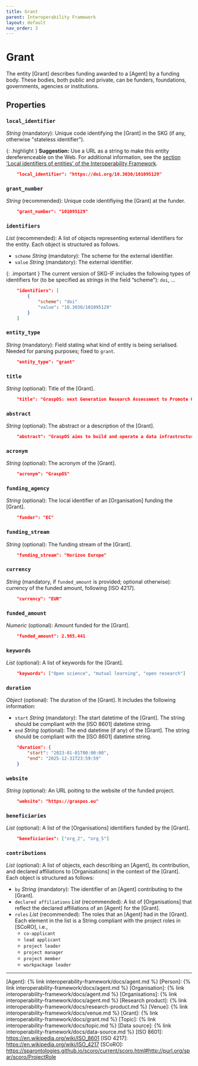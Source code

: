 ```yaml
---
title: Grant
parent: Interoperability Framework
layout: default
nav_order: 3
---
```


# Grant

The entity [Grant] describes funding awarded to a [Agent] by a funding body. 
These bodies, both public and private, can be funders, foundations, governments, agencies or institutions.


## Properties

### `local_identifier`
*String* (mandatory): Unique code identifying the [Grant] in the SKG (if any, otherwise "stateless identifier").

{: .highlight }
**Suggestion:** Use a URL as a string to make this entity dereferenceable on the Web. For additional information, see the [section 'Local identifiers of entities' of the Interoperability Framework](/interoperability-framework/#local-identifiers-of-entities).

```json
    "local_identifier": "https://doi.org/10.3030/101095129"
```


### `grant_number`
*String* (recommended): Unique code identifiying the [Grant] at the funder.
 
```json
    "grant_number": "101095129"
```

### `identifiers`
*List* (recommended):  A list of objects representing external identifiers for the entity. Each object is structured as follows.

- `scheme` *String* (mandatory): The scheme for the external identifier.
- `value` *String* (mandatory): The external identifier.

{: .important }
The current version of SKG-IF includes the following types of identifiers for (to be specified as strings in the field “scheme”): `doi`, ...

```json
    "identifiers": [
        {
            "scheme": "doi"
            "value": "10.3030/101095129"
        }
    ]
```

### `entity_type`
*String* (mandatory): Field stating what kind of entity is being serialised. Needed for parsing purposes; fixed to `grant`.

```json
    "entity_type": "grant"
```

### `title`
*String* (optional): Title of the [Grant].
 
```json
    "title": "GraspOS: next Generation Research Assessment to Promote Open Science"
```

### `abstract`
*String* (optional): The abstract or a description of the [Grant].
 
```json
    "abstract": "GraspOS aims to build and operate a data infrastructure to support the policy reforms and pave the way towards a responsible research assessment system that embeds OS practices and accelerates its adoption in Europe. GraspOS will focus on extending the EOSC ecosystem with tools and services that will facilitate monitoring the use and uptake of various types of research services and outputs (publications, datasets, software) and will catalyse the implementation of policy-level rewards to foster OS practices. These tools and services will build upon multiple sources of metric data (e.g. OpenCitations, Scholexplorer) including capabilities offered by the EOSC Core, that will be federated in the context of the project, and will take into consideration both contemporary guidelines for Responsible Research Assessment (RRA), like those provided by initiatives like DORA and the Leiden Manifesto, and the suggestions from a diversity of relevant stakeholders. GraspOS will also incorporate piloting activities to co-design, showcase, validate, and evaluate GraspOS’s key results considering domain-specific aspects and different levels of OS-aware RRA, such as the researcher (individual/group), institution, and national level."
```

### `acronym`
*String* (optional): The acronym of the [Grant].
 
```json
    "acronym": "GraspOS"
```

### `funding_agency`
*String* (optional): The local identifier of an [Organisation] funding the [Grant].

```json
    "funder": "EC"
```

### `funding_stream`
*String* (optional): The funding stream of the [Grant].

```json
    "funding_stream": "Horizon Europe"
```

### `currency`
*String* (mandatory, if `funded_amount` is provided; optional otherwise): currency of the funded amount, following [ISO 4217].

```json
    "currency": "EUR"
```

### `funded_amount`
*Numeric* (optional): Amount funded for the [Grant].

```json
    "funded_amount": 2.985.441
```

### `keywords`
*List* (optional): A list of keywords for the [Grant].
 
```json
    "keywords": ["Open science", "mutual learning", "open research"]
```

### `duration`
*Object* (optional): The duration of the [Grant]. It includes the following information:
- `start` *String* (mandatory): The start datetime of the [Grant]. The string should be compliant with the [ISO 8601] datetime string.
- `end` *String* (optional): The end datetime (if any) of the [Grant]. The string should be compliant with the [ISO 8601] datetime string.

```json
    "duration": {
        "start": "2023-01-01T00:00:00",
        "end": "2025-12-31T23:59:59"
    }
```

### `website`
*String* (optional): An URL poiting to the website of the funded project.
 
```json
    "website": "https://graspos.eu"
```

### `beneficiaries`
*List* (optional): A list of the [Organisations] identifiers funded by the [Grant].
 
```json
    "beneficiaries": ["org_2", "org_5"]
```

### `contributions`
*List* (optional): A list of objects, each describing an [Agent], its contribution, and declared affiliations to [Organisations] in the context of the [Grant]. Each object is structured as follows:
- `by` *String* (mandatory): The identifier of an [Agent] contributing to the [Grant].
- `declared affiliations` *List* (recommended): A list of [Organisations] that reflect the declared affiliations of an [Agent] for the [Grant].
- `roles` *List* (recommended): The roles that an [Agent] had in the [Grant]. Each element in the list is a String compliant with the project roles in [SCoRO], i.e.,
    - `co-applicant`
    - `lead applicant`
    - `project leader`
    - `project manager`
    - `project member`
    - `workpackage leader`

----
[Agent]: {% link interoperability-framework/docs/agent.md %}
[Person]: {% link interoperability-framework/docs/agent.md %}
[Organisation]: {% link interoperability-framework/docs/agent.md %}
[Organisations]: {% link interoperability-framework/docs/agent.md %}
[Research product]: {% link interoperability-framework/docs/research-product.md %}
[Venue]: {% link interoperability-framework/docs/venue.md %}
[Grant]: {% link interoperability-framework/docs/grant.md %}
[Topic]: {% link interoperability-framework/docs/topic.md %}
[Data source]: {% link interoperability-framework/docs/data-source.md %}
[ISO 8601]: https://en.wikipedia.org/wiki/ISO_8601
[ISO 4217]: https://en.wikipedia.org/wiki/ISO_4217
[SCoRO]: https://sparontologies.github.io/scoro/current/scoro.html#http://purl.org/spar/scoro/ProjectRole